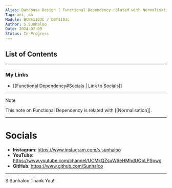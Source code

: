 ```yaml
---
Alias: Database Design ( Functional Dependency related with Normalisation ) - Week 6
Tag: uni, db
Module: BCNS1103C / DBT1103C
Author: S.Sunhaloo
Date: 2024-07-09
Status: In-Progress
---
```


## List of Contents



---

### My Links

- [[Functional Dependency#Socials | Link to Socials]]

---

>[!note]
>This note on Functional Dependency is related with [[Normalisation]].


---

# Socials

- **Instagram**: https://www.instagram.com/s.sunhaloo
- **YouTube**: https://www.youtube.com/channel/UCMkQZsuW6eHMhdUObLPSpwg
- **GitHub**: https://www.github.com/Sunhaloo

---

S.Sunhaloo
Thank You!